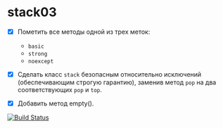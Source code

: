 # stack03

- [x] Пометить все методы одной из трех меток:
  - `basic`
  - `strong`
  - `noexcept`
  
- [x] Сделать класс `stack` безопасным относительно исключений (обеспечивающим строгую гарантию), заменив метод `pop` на два соответствующих `pop` и `top`.

- [x] Добавить метод empty().

[![Build Status](https://travis-ci.org/yanaxgrishkova/stack03.svg?branch=master)](https://travis-ci.org/zhanchi5/stack0.0.3)
